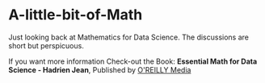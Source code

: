 # A-little-bit-of-Math
Just looking back at Mathematics for Data Science. 
The discussions are short but perspicuous.

If you want more information Check-out the Book: **Essential Math for Data Science - Hadrien Jean**, Published by [O'REILLY Media](https://www.oreilly.com/)
